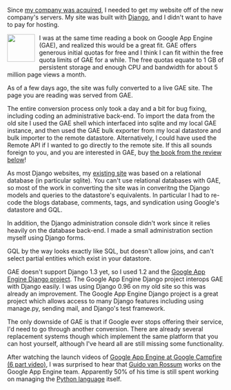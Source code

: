 Since [my company was acquired][4], I needed to get my website off of the new company's servers.
My site was built with [Django][6], and I didn't want to have to pay for hosting.  

<img style='float:left;padding-right:10px;padding-bottom:10px' width="64" height="64" src='https://brianbondy.com/static/img/blogpost_115/gae-icon.png'>

I was at the same time reading a book on Google App Engine (GAE), and realized this would be a great fit.  GAE offers generous initial quotas for free and I think I can fit within the free quota limits of GAE for a while.  The free quotas equate to 1 GB of persistent storage and enough CPU and bandwidth for about 5 million page views a month.

As of a few days ago, the site was fully converted to a live GAE site.  The page you are reading was served from GAE.

The entire conversion process only took a day and a bit for bug fixing, including coding an administrative back-end.
To import the data from the old site I used the GAE shell which interfaced into sqlite and my local GAE instance, and then used the GAE bulk exporter from my local datastore and bulk importer to the remote datastore.
Alternatively, I could have used the Remote API if I wanted to go directly to the remote site.  If this all sounds foreign to you, and you are interested in GAE, buy [the book from the review below][5]!

As most Django websites, my [existing site][7] was based on a relational database (in particular sqlite).  You can't use relational databases with GAE, so most of the work in converting the site was in converitng the Django models and queries to the datastore's equivalents.
In particular I had to re-code the blogs database, comments, tags, and syndication using Google's datastore and GQL.

In addition, the Django administration console didn't work since it relies heavily on the database back-end.  I made a small administration section myself using Django forms.

GQL by the way looks exactly like SQL, but doesn't allow joins, and can't select partial entities which exist in your datastore.


GAE doesn't support Django 1.3 yet, so I used 1.2 and the [Google App Engine Django project][1].  The Google App Engine Django project interops GAE with Django easily.  I was using Django 0.96 on my old site so this was already an improvement.
The Google App Engine Django project is a great project which allows access to many Django features including using manage.py, sending mail, and Django's test framework.

The only downside of GAE is that if Google ever stops offering their service, I'd need to go through another conversion.
There are already several replacement systems though which  implement the same platform that you can host yourself, although I've heard all are still missing some functionality.

After watching the launch videos of [Google App Engine at Google Campfire (6 part video)][3], I was surprised to hear that [Guido van Rossum][2] works on the Google App Engine team.
Apparently 50% of his time is still spent working on managing the [Python language][8] itself.

[1]: http://code.google.com/p/google-app-engine-django/
[2]: http://en.wikipedia.org/wiki/Guido_van_Rossum
[3]: http://www.youtube.com/watch?v=3Ztr-HhWX1c
[4]: https://brianbondy.com/blog/id/113/my-company-was-acquired
[5]: https://brianbondy.com/blog/id/114/review-of-programming-google-app-engine
[6]: http://www.djangoproject.com/
[7]: https://brianbondy.com/blog/id/79/the-new-site-is-out
[8]: http://www.python.org/
